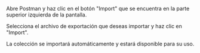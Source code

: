 Abre Postman y haz clic en el botón "Import" que se encuentra en la parte superior izquierda de la pantalla.

Selecciona el archivo de exportación que deseas importar y haz clic en "Import".

La colección se importará automáticamente y estará disponible para su uso.